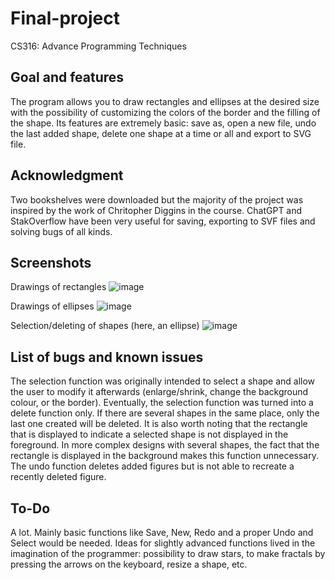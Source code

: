 # Final-project
CS316: Advance Programming Techniques

## Goal and features
The program allows you to draw rectangles and ellipses at the desired size with the possibility of customizing the colors of the border and the filling of the shape.
Its features are extremely basic: save as, open a new file, undo the last added shape, delete one shape at a time or all and export to SVG file.

## Acknowledgment
Two bookshelves were downloaded but the majority of the project was inspired by the work of Chritopher Diggins in the course. ChatGPT and StakOverflow have been very useful for saving, exporting to SVF files and solving bugs of all kinds.

## Screenshots
Drawings of rectangles
![image](https://user-images.githubusercontent.com/97594278/234481233-a53f6036-832a-4fb4-b1e4-832980eb3041.png)

Drawings of ellipses
![image](https://user-images.githubusercontent.com/97594278/234481713-f5f5c9bc-8f66-4e92-ba4b-acf88dc951e7.png)

Selection/deleting of shapes (here, an ellipse)
![image](https://user-images.githubusercontent.com/97594278/234481282-e560e848-ef5a-4642-948b-ebc43d95d73d.png)

## List of bugs and known issues
The selection function was originally intended to select a shape and allow the user to modify it afterwards (enlarge/shrink, change the background colour, or the border). Eventually, the selection function was turned into a delete function only. If there are several shapes in the same place, only the last one created will be deleted. It is also worth noting that the rectangle that is displayed to indicate a selected shape is not displayed in the foreground. In more complex designs with several shapes, the fact that the rectangle is displayed in the background makes this function unnecessary.
The undo function deletes added figures but is not able to recreate a recently deleted figure.

## To-Do
A lot.
Mainly basic functions like Save, New, Redo and a proper Undo and Select would be needed. Ideas for slightly advanced functions lived in the imagination of the programmer: possibility to draw stars, to make fractals by pressing the arrows on the keyboard, resize a shape, etc.
